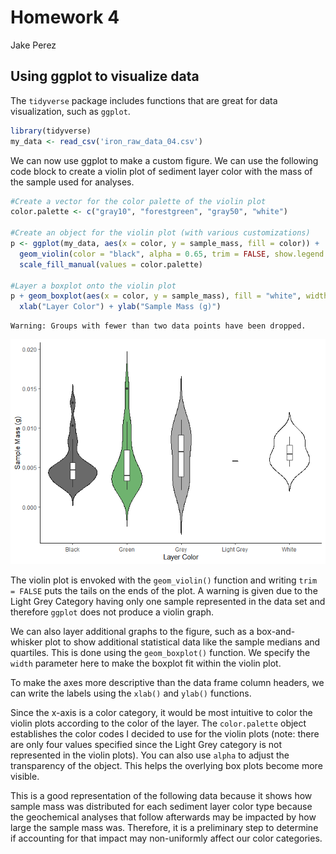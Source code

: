 Homework 4
================
Jake Perez

## Using ggplot to visualize data

The `tidyverse` package includes functions that are great for data
visualization, such as `ggplot`.

``` r
library(tidyverse)
my_data <- read_csv('iron_raw_data_04.csv')
```

We can now use ggplot to make a custom figure. We can use the following
code block to create a violin plot of sediment layer color with the mass
of the sample used for analyses.

``` r
#Create a vector for the color palette of the violin plot
color.palette <- c("gray10", "forestgreen", "gray50", "white")

#Create an object for the violin plot (with various customizations)
p <- ggplot(my_data, aes(x = color, y = sample_mass, fill = color)) +
  geom_violin(color = "black", alpha = 0.65, trim = FALSE, show.legend = FALSE) + 
  scale_fill_manual(values = color.palette)

#Layer a boxplot onto the violin plot
p + geom_boxplot(aes(x = color, y = sample_mass), fill = "white", width = 0.1) + theme_classic() + 
  xlab("Layer Color") + ylab("Sample Mass (g)")
```

    Warning: Groups with fewer than two data points have been dropped.

![](hmk_04_files/figure-gfm/unnamed-chunk-2-1.png)

The violin plot is envoked with the `geom_violin()` function and writing
`trim = FALSE` puts the tails on the ends of the plot. A warning is
given due to the Light Grey Category having only one sample represented
in the data set and therefore `ggplot` does not produce a violin graph.

We can also layer additional graphs to the figure, such as a
box-and-whisker plot to show additional statistical data like the sample
medians and quartiles. This is done using the `geom_boxplot()` function.
We specify the `width` parameter here to make the boxplot fit within the
violin plot.

To make the axes more descriptive than the data frame column headers, we
can write the labels using the `xlab()` and `ylab()` functions.

Since the x-axis is a color category, it would be most intuitive to
color the violin plots according to the color of the layer. The
`color.palette` object establishes the color codes I decided to use for
the violin plots (note: there are only four values specified since the
Light Grey category is not represented in the violin plots). You can
also use `alpha` to adjust the transparency of the object. This helps
the overlying box plots become more visible.

This is a good representation of the following data because it shows how
sample mass was distributed for each sediment layer color type because
the geochemical analyses that follow afterwards may be impacted by how
large the sample mass was. Therefore, it is a preliminary step to
determine if accounting for that impact may non-uniformly affect our
color categories.
